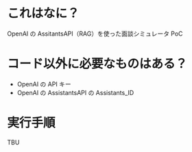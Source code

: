 # これはなに？

OpenAI の AssitantsAPI（RAG）を使った面談シミュレータ PoC

# コード以外に必要なものはある？

- OpenAI の API キー
- OpenAI の AssistantsAPI の Assistants_ID

# 実行手順

TBU
